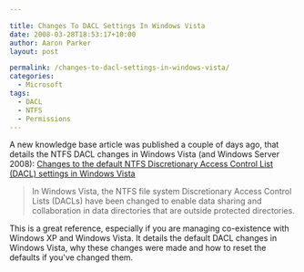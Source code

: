 ```yaml
---

title: Changes To DACL Settings In Windows Vista
date: 2008-03-28T18:53:17+10:00
author: Aaron Parker
layout: post

permalink: /changes-to-dacl-settings-in-windows-vista/
categories:
  - Microsoft
tags:
  - DACL
  - NTFS
  - Permissions
---
```

A new knowledge base article was published a couple of days ago, that details the NTFS DACL changes in Windows Vista (and Windows Server 2008): [Changes to the default NTFS Discretionary Access Control List (DACL) settings in Windows Vista](http://support.microsoft.com/kb/949608)

> In Windows Vista, the NTFS file system Discretionary Access Control Lists (DACLs) have been changed to enable data sharing and collaboration in data directories that are outside protected directories.

This is a great reference, especially if you are managing co-existence with Windows XP and Windows Vista. It details the default DACL changes in Windows Vista, why these changes were made and how to reset the defaults if you've changed them.